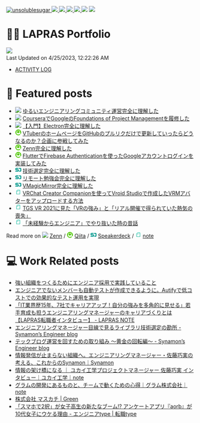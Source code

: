 <p align="left"> 
  <a href="https://github.com/unsolublesugar/unsolublesugar/">
    <img src="https://komarev.com/ghpvc/?username=unsolublesugar" alt="unsolublesugar" />
  </a>
  <a href="http://twitter.com/unsoluble_sugar">
    <img height="20" src="https://img.shields.io/twitter/follow/unsoluble_sugar?label=Twitter&logo=twitter&style=flat" />
  </a>
  <a href="https://github.com/unsolublesugar">
    <img height="20" src="https://img.shields.io/github/followers/unsolublesugar?label=follow&logo=github&style=flat" />
  </a>
  <a href="https://www.linkedin.com/in/unsolublesugar">
    <img height="20" src="http://img.shields.io/badge/-LinkedIn-0072b1?style=flat&logo=linkedin&link=unsolublesugar" />
  </a>
  <a href="http://qiita.com/unsoluble_sugar">
    <img height="20" src="https://qiita-badge.apiapi.app/s/unsoluble_sugar/posts.svg" />
  </a>
  <//qiita.com/unsoluble_sugar">
    <img height="20" src="https://qiita-badge.apiapi.app/s/unsoluble_sugar/contributions.svg" />
  </a>
  <//qiita.com/unsoluble_sugar">
    <img height="20" src="https://qiita-badge.apiapi.app/s/unsoluble_sugar/followers.svg" />
  </a>
</p>

# 👨‍💻 LAPRAS Portfolio
<!--START_SECTION:lapras-card-->
<a href="https://lapras.com/public/unsoluble_sugar" target="_blank" rel="noopener noreferrer"><img src="https://lapras-card-generator.vercel.app/api/svg?e=3.84&b=4.09&i=3.75&b1=%23020E27&b2=%230E5593&i1=%23030E21&i2=%231688BF&l=en" width="400" ></a>  
Last Updated on 4/25/2023, 12:22:26 AM
<!--END_SECTION:lapras-card-->
- [ACTIVITY LOG](https://github.com/unsolublesugar/lapras-output-summary)

# 📰 Featured posts

<!--[START POSTS]-->
- ![](platform_icons/zenn.png) [ゆるいエンジニアリングコミュニティ運営完全に理解した](https://zenn.dev/unsoluble_sugar/articles/3534caabc4f028)
- ![](platform_icons/zenn.png) [CourseraでGoogleのFoundations of Project Managementを履修した](https://zenn.dev/unsoluble_sugar/articles/5330b19412687ee0b435)
- ![](platform_icons/zenn.png) [【入門】Electron完全に理解した](https://zenn.dev/unsoluble_sugar/articles/c5b5faefddd35c1be8a3)
- ![](platform_icons/qiita.png) [VTuberのホームページをGitHubのプルリクだけで更新していったらどうなるのか？企画に参戦してみた](https://qiita.com/unsoluble_sugar/items/120f0856d497ef96010e)
- ![](platform_icons/qiita.png) [Zenn完全に理解した](https://qiita.com/unsoluble_sugar/items/558a11b455d042d648d6)
- ![](platform_icons/qiita.png) [FlutterでFirebase Authenticationを使ったGoogleアカウントログインを実装してみた](https://qiita.com/unsoluble_sugar/items/95b16c01b456be19f9ac)
- ![](platform_icons/speakerdeck.png) [技術選定完全に理解した](https://speakerdeck.com/unsoluble_sugar/technology-selection-completely-understood)
- ![](platform_icons/speakerdeck.png) [リモート勉強会完全に理解した](https://speakerdeck.com/unsoluble_sugar/study-meeting-online-completely-understood)
- ![](platform_icons/speakerdeck.png) [VMagicMirror完全に理解した](https://speakerdeck.com/unsoluble_sugar/vmagicmirror-completely-understood)
- ![](platform_icons/note.png) [VRChat Creator Companionを使ってVroid Studioで作成したVRMアバターをアップロードする方法](https://note.com/unsoluble_sugar/n/n5cc84bc30213)
- ![](platform_icons/note.png) [TGS VR 2021に見た「VRの強み」と「リアル開催で得られていた熱気の喪失」](https://note.com/unsoluble_sugar/n/nf26d353e0257)
- ![](platform_icons/note.png) [「未経験からエンジニア」でやり抜いた時の昔話](https://note.com/unsoluble_sugar/n/ncc3b12a5859e)
<!--[END POSTS]-->

Read more on 
![](platform_icons/zenn.png) [Zenn](https://zenn.dev/unsoluble_sugar) / 
![](platform_icons/qiita.png) [Qiita](https://qiita.com/unsoluble_sugar) /
![](platform_icons/speakerdeck.png) [Speakerdeck](https://speakerdeck.com/unsoluble_sugar) /
![](platform_icons/note.png) [note](https://note.com/unsoluble_sugar)

# 💻 Work Related posts
- [強い組織をつくるためにエンジニア採用で実践していること](https://note.com/dev_onecareer/n/n8e6921164fa9)
- [エンジニアでないメンバーも自動テストが作成できるように。Autifyで低コストでの効果的なテスト運用を実現](https://autify.com/ja/stories/onecareer)
- [「IT業界歴15年、7社でキャリアアップ！自分の強みを多角的に見せる」若手育成も担うエンジニアリングマネージャーのキャリアづくりとは【LAPRAS転職者インタビュー】 - LAPRAS NOTE ](https://note.lapras.com/method/sato/)
- [エンジニアリングマネージャー目線で見るライブラリ技術選定の勘所 - Synamon’s Engineer blog](https://synamon.hatenablog.com/entry/technology-selection-for-library)
- [テックブログ運営を回すための取り組み 〜黄金の回転編〜 - Synamon’s Engineer blog](https://synamon.hatenablog.com/entry/involved-techblog)
- [情報発信が止まらない組織へ。エンジニアリングマネージャー・佐藤巧実の考える、これからのSynamon｜Synamon](https://note.synamon.jp/n/n44446570089a)
- [情報の架け橋になる ｜ ユカイ工学プロジェクトマネージャー 佐藤巧実 インタビュー｜ユカイ工学｜note ](https://note.com/ux_xu/n/n2d345843cefd)
- [グラムの開発にあるものと、チームで動くための心得｜グラム株式会社｜note](https://note.com/ginc/n/n2aa808ae8b85)
- [株式会社 マスカチ | Green](https://www.green-japan.com/pr/4238)
- [「スマホで2択」が女子高生の新たなブーム!? アンケートアプリ『aorb』が10代女子にウケる理由 - エンジニアtype | 転職type](https://type.jp/et/feature/5667/)
